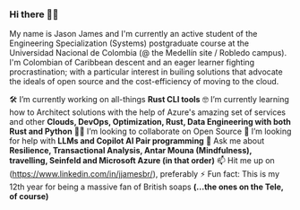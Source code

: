 ### Hi there 👋🏾

My name is Jason James and I'm currently an active student of the Engineering Specialization (Systems) postgraduate course at the Universidad Nacional de Colombia (@ the Medellín site / Robledo campus). I'm Colombian of Caribbean descent and an eager learner fighting procrastination; with a particular interest in builing solutions that advocate the ideals of open source and the cost-efficiency of moving to the cloud.

🛠️ I’m currently working on all-things **Rust CLI tools**
🤓 I’m currently learning how to Architect solutions with the help of Azure's amazing set of services and other **Clouds, DevOps, Optimization, Rust, Data Engineering with both Rust and Python**
🤝🏾 I’m looking to collaborate on Open Source
🤔 I’m looking for help with **LLMs and Copilot AI Pair programming**
💬 Ask me about **Resilience, Transactional Analysis, Antar Mouna (Mindfulness), travelling, Seinfeld and Microsoft Azure (in that order)**
📫 Hit me up on (https://www.linkedin.com/in/jjamesbr/), preferably
⚡ Fun fact: This is my 12th year for being a massive fan of British soaps **(...the ones on the Tele, of course)**

